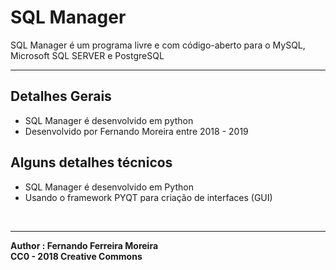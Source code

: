 # SQL Manager

SQL Manager é um programa livre e com código-aberto para o MySQL, Microsoft SQL SERVER e PostgreSQL

---

## Detalhes Gerais
- SQL Manager é desenvolvido em python
- Desenvolvido por Fernando Moreira entre 2018 - 2019


## Alguns detalhes técnicos
- SQL Manager é desenvolvido em Python
- Usando o framework PYQT para criação de interfaces (GUI)

</br>

---

**Author : Fernando Ferreira Moreira**</br>
**CC0 - 2018 Creative Commons**
